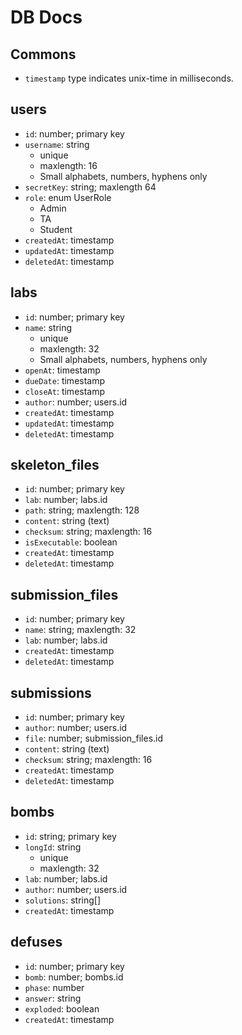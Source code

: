 # DB Docs

## Commons
* `timestamp` type indicates unix-time in milliseconds.

## users
* `id`: number; primary key
* `username`: string
    - unique
    - maxlength: 16
    - Small alphabets, numbers, hyphens only
* `secretKey`: string; maxlength 64
* `role`: enum UserRole
    - Admin
    - TA
    - Student
* `createdAt`: timestamp
* `updatedAt`: timestamp
* `deletedAt`: timestamp

## labs
* `id`: number; primary key
* `name`: string
    - unique
    - maxlength: 32
    - Small alphabets, numbers, hyphens only
* `openAt`: timestamp
* `dueDate`: timestamp
* `closeAt`: timestamp
* `author`: number; users.id
* `createdAt`: timestamp
* `updatedAt`: timestamp
* `deletedAt`: timestamp

## skeleton_files
* `id`: number; primary key
* `lab`: number; labs.id
* `path`: string; maxlength: 128
* `content`: string (text)
* `checksum`: string; maxlength: 16
* `isExecutable`: boolean
* `createdAt`: timestamp
* `deletedAt`: timestamp

## submission_files
* `id`: number; primary key
* `name`: string; maxlength: 32
* `lab`: number; labs.id
* `createdAt`: timestamp
* `deletedAt`: timestamp

## submissions
* `id`: number; primary key
* `author`: number; users.id
* `file`: number; submission_files.id
* `content`: string (text)
* `checksum`: string; maxlength: 16
* `createdAt`: timestamp
* `deletedAt`: timestamp

## bombs
* `id`: string; primary key
* `longId`: string
    - unique
    - maxlength: 32
* `lab`: number; labs.id
* `author`: number; users.id
* `solutions`: string[]
* `createdAt`: timestamp

## defuses
* `id`: number; primary key
* `bomb`: number; bombs.id
* `phase`: number
* `answer`: string
* `exploded`: boolean
* `createdAt`: timestamp
